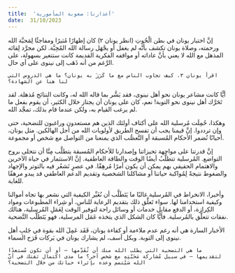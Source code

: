 ```yaml
---
title:  'أعذارنا: صعوبة المأمورية'
date:  31/10/2023
---
```


إنَّ اختبار يونان في بطن الْحُوتِ (انظر يونان ٢) كان إظهارًا مُثيرًا ومفاجئًا لِمَحبَّة الله ورحمته، وصلاة يونان تكشف بأنَّه لم يغفل أو يجْهَل رسالة الله المُحِبَّة. لكن مجرَّد لِقائه المذهل مع الله لا يعني بأنَّ عاداته أو مواقفه الفكرية القديمة كانت ستتغير بسهولة، على الرَّغم من أنه ذَهَب إلى نينوى على أي حال.

`اقرأ يونان ٣. كيف تجاوب الناس مع ما كَرَزَ به يونان؟ ما هي الدروس التي لنا هنا عن الشهادة؟`

أيًّا كانت مشاعر يونان نحو أهل نينوى، فقد بَشَّر بما قاله الله له، وكانت النتائج مُذهلة. لقد تَحَرَّك أهل نينوى نحو التوبة! نعم، كان على يونان أن يجتاز خلال الكثير، أن يقوم بفعل ما لم يرغب القيام به، ولكن عندما قام بذلك، تمجَّد الله.

وهكذا، حُمِلَت مُرسلية الله على أكتاف أولئك الذين هم مستعدون وراغبون للتضحية، حتى وإن ترددوا. إنَّ قيمنا يجب أن تفسح الطريق لأولويات الله من أجل الهالكين. مثل يونان، أحيانًا نُضمر الأحكام المُسبقة أو التَّعصُّب الذي يمنعنا من التواصل مع شخص أو مجموعة.

إنَّ قدرتنا على مواجهة تحيزاتنا وإصدارنا للأحكام المُسبقة يتطلَّب مِنَّا أن نتحلى بروح التواضع. المُرسلية تتطلَّبُ أيضًا الوقت والطاقة العاطفية. إنَّ الاستثمار في حياة الآخرين والاهتمام الحقيقي بهم يمكن أن يكون أمرًا مُرهِقًا. في عصرٍ نَشعُر فيه بالتوتر والإجهاد والضغوط نتيجةً لِمُواكبة حياتنا أو مشاكلنا الشخصية وتقديم الدعم العاطفي قد يبدو مرهقًا للغاية.

وأخيرا، الانخراط في المُرسلية غالبًا ما يَتَطَلَّب أن نُغَيِّر الكيفية التي نشعر بها تجاه أموالنا وكيفية استخدامنا لها. سواء تَعلَّق ذلك بتقديم الرعاية للناس، أو شِراء المطبوعات ومواد الكِرازة، أو الدفع مقابل خدمات أو وسائل راحة لتوفير الوقت لِعَمَلِ المُرسلية، هنالك نفقات تتعلَّق بالمُرسلية. فأيًّا كان الشكل الذي يتخذه عَمَل المرسلية، فهو يَتَطلَّب التَّضحية.

الأخبار السارة هي أنه رغم عدم ملاءمة أو كفاءة يونان، فَقَد عَمِلَ الله بقوة في جَلبِ أهل نينوى إلى التوبة. وبكل أسف، لم يشارك يونان في بَركات فَرَح السماء.

`ما هي التضحية التي يطلب الله منك أن تُقَدِّمها – أو أن تكون مُستعدًا لتقديمها – في سبيل مُشاركة مَحَبَّتِهِ مع شخص آخر؟ ما مدى اكتمال ثقتك في أنَّ الله سَيُتمم وعده بإثراء حياتك من خلال التضحية؟`